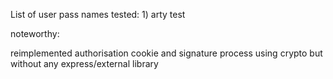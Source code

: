 List of user pass names tested:
1)
arty
test


noteworthy:

reimplemented authorisation cookie and signature process using crypto but without any express/external library
